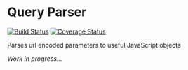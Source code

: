 # Query Parser
[![Build Status](https://travis-ci.org/eduardo-matos/query-parser.svg?branch=master)](https://travis-ci.org/eduardo-matos/query-parser)
[![Coverage Status](https://coveralls.io/repos/github/eduardo-matos/query-parser/badge.svg?branch=master)](https://coveralls.io/github/eduardo-matos/query-parser?branch=master)

Parses url encoded parameters to useful JavaScript objects

_Work in progress..._

